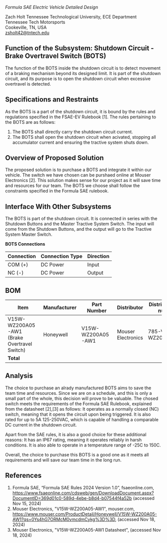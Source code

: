 
_Formula SAE Electric Vehicle Detailed Design_

Zach Holt
Tennessee Technological University, ECE Department  
Tennessee Tech Motorsports  
Cookeville, TN, USA  
[zsholt42@tntech.edu](mailto:zsholt42@tntech.edu)

## Function of the Subsystem: Shutdown Circuit - Brake Overtravel Switch (BOTS)
The function of the BOTS inside the shutdown circuit is to detect movement of a braking mechanism beyond its designed limit. It is part of the shutdown circuit, and its purpose is to open the shutdown circuit when excessive overtravel is detected.

## Specifications and Restraints
As the BOTS is a part of the shutdown circuit, it is bound by the rules and regulations specified in the FSAE-EV Rulebook [1]. The rules pertaining to the BOTS are as follows:
1. The BOTS shall directly carry the shutdown circuit current.
2. The BOTS shall open the shutdown circuit when acivated, stopping all accumulator current and ensuring the tractive system shuts down.

## Overview of Proposed Solution
The proposed solution is to purchase a BOTS and integrate it within our vehicle. The switch we have chosen can be purshaed online at Mouser Electronics [2]. This solution makes sense for our project as it will save time and resources for our team. The BOTS we choose shall follow the constraints specified in the Formula SAE rulebook.

## Interface With Other Subsystems
The BOTS is part of the shutdown circuit. It is connected in series with the Shutdown Buttons and the Master Tractive System Switch. The input will come from the Shutdown Buttons, and the output will go to the Tractive System Master Switch.

**BOTS Connections**

| Connection  | Connection Type | Direction |
|-----------|-----------------|-----------|
| COM (+)  | DC Power        | Input     |
| NC (-)   | DC Power        | Output    |

## BOM

| Item                            | Manufacturer       | Part Number           | Distributor  | Distributor part number  | Quantity  | Price    | URL |
|---------------------------------|--------------------|-----------------------|--------------|--------------------------|-----------|----------|--------|
|  V15W-WZ200A05-AW1 (Brake Overtravel Switch)  | Honeywell | V15W-WZ200A05-AW1 | Mouser Electronics  | 785-V15W-WZ200A05AW1             | 1         | $20.00  | <https://www.mouser.com/ProductDetail/Honeywell/V15W-WZ200A05-AW1?qs=0Ys4hG7ORMcM0vmcdmCykg%3D%3D> |
| **Total**          			  |                    |                       |              |                          |           | $20.00  |   |

## Analysis
The choice to purchase an alrady manufactured BOTS aims to save the team time and resources. Since we are on a schedule, and this is only a small part of the whole, this decision will prove to be valuable. The chosed switch meets the requirements of the Formula SAE Rulebook, explained from the datasheet [2],[3] as follows: It operates as a normally closed (NC) switch, meaning that it opens the circuit upon being triggered. It is also rated for up to 5A 125-250VAC, which is capable of handling a comparable DC current in the shutdown circuit.

Apart from the SAE rules, it is also a good choice for these additional reasons: It has an IP67 rating, meaning it operates reliably in harsh conditions. It is also able to operate in a temperature range of -25C to 150C.

Overall, the choice to purchase this BOTS is a good one as it meets all requirements and will save our team time in the long run.

## References
1. Formula SAE, “Formula SAE Rules 2024 Version 1.0”, fsaeonline.com, <https://www.fsaeonline.com/cdsweb/gen/DownloadDocument.aspx?DocumentID=369d01c0-589d-4ebe-b8d4-b07544f4a52b> (accessed Nov 15, 2024)
2. Mouser Electronics, "V15W-WZ200A05-AW1", mouser.com, <https://www.mouser.com/ProductDetail/Honeywell/V15W-WZ200A05-AW1?qs=0Ys4hG7ORMcM0vmcdmCykg%3D%3D>, (accessed Nov 18, 2024)
3. Mouser Electronics, "V15W-WZ200A05-AW1 Datasheet", (accessed Nov 18, 2024)